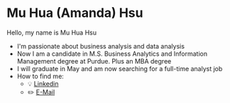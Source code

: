 # Mu Hua (Amanda) Hsu
Hello, my name is Mu Hua Hsu
- I'm passionate about business analysis and data analysis
- Now I am a candidate in M.S. Business Analytics and Information Management degree at Purdue. Plus an MBA degree
- I will graduate in May and am now searching for a full-time analyst job
- How to find me:
  - :bulb:  [Linkedin](https://www.linkedin.com/in/mu-hua-hsu-mba-556516200/)
  - :pencil2: [E-Mail](sa841202123@gmail.com)

